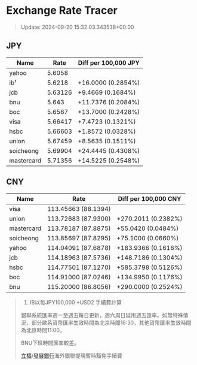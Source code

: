 # Exchange Rate Tracer

> Update: 2024-09-20 15:32:03.343538+00:00

## JPY

| Name       |    Rate | Diff per 100,000 JPY   |
|------------|---------|------------------------|
| yahoo      | 5.6058  |                        |
| ib¹        | 5.6218  | +16.0000 (0.2854%)     |
| jcb        | 5.63126 | +9.4669 (0.1684%)      |
| bnu        | 5.643   | +11.7376 (0.2084%)     |
| boc        | 5.6567  | +13.7000 (0.2428%)     |
| visa       | 5.66417 | +7.4723 (0.1321%)      |
| hsbc       | 5.66603 | +1.8572 (0.0328%)      |
| union      | 5.67459 | +8.5635 (0.1511%)      |
| soicheong  | 5.69904 | +24.4445 (0.4308%)     |
| mastercard | 5.71356 | +14.5225 (0.2548%)     |

## CNY

| Name       | Rate                | Diff per 100,000 CNY   |
|------------|---------------------|------------------------|
| visa       | 113.45663	(88.1394) |                        |
| union      | 113.72683	(87.9300) | +270.2011 (0.2382%)    |
| mastercard | 113.78187	(87.8875) | +55.0420 (0.0484%)     |
| soicheong  | 113.85697	(87.8295) | +75.1000 (0.0660%)     |
| yahoo      | 114.04091	(87.6878) | +183.9366 (0.1616%)    |
| jcb        | 114.18963	(87.5736) | +148.7186 (0.1304%)    |
| hsbc       | 114.77501	(87.1270) | +585.3798 (0.5126%)    |
| boc        | 114.91000	(87.0246) | +134.9950 (0.1176%)    |
| bnu        | 115.20000	(86.8056) | +290.0000 (0.2524%)    |


> 1. IB以每JPY100,000 +USD2 手續費計算
>
> 銀聯系統匯率週一至週五每日更新，週六周日延用週五匯率。如無特殊情況，部分歐系貨幣匯率生效時間為北京時間16:30，其他貨幣匯率生效時間為北京時間11:00。
>
> BNU下班時間匯率較差。
>
> [立橋](https://www.wlbank.com.mo/uploads/ueditor/file/20181211/1544536513900230.pdf)/[發展銀行](https://www.mdb.com.mo/Service_Charges_20230728.pdf)海外銀聯提現暫時豁免手續費

